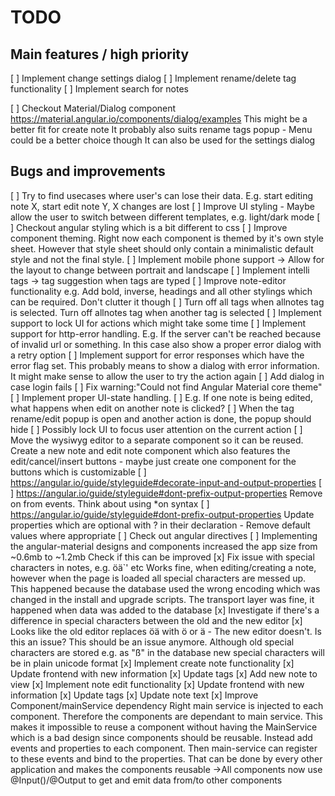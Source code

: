 # TODO
## Main features / high priority
[ ] Implement change settings dialog
[ ] Implement rename/delete tag functionality
[ ] Implement search for notes

[ ] Checkout Material/Dialog component https://material.angular.io/components/dialog/examples
  This might be a better fit for create note
  It probably also suits rename tags popup - Menu could be a better choice though
  It can also be used for the settings dialog

## Bugs and improvements
[ ] Try to find usecases where user's can lose their data. E.g. start editing note X, start edit note Y, X changes are lost
[ ] Improve UI styling - Maybe allow the user to switch between different templates, e.g. light/dark mode
  [ ] Checkout angular styling which is a bit different to css
  [ ] Improve component theming. Right now each component is themed by it's own style sheet. However that style sheet should only contain a minimalistic default
      style and not the final style.
[ ] Implement mobile phone support -> Allow for the layout to change between portrait and landscape
[ ] Implement intelli tags -> tag suggestion when tags are typed
[ ] Improve note-editor functionality e.g. Add bold, inverse, headings and all other stylings which can be required. Don't
    clutter it though
[ ] Turn off all tags when allnotes tag is selected. Turn off allnotes tag when another tag is selected
[ ] Implement support to lock UI for actions which might take some time
[ ] Implement support for http-error handling. E.g. If the server can't be reached because of invalid url or something.
    In this case also show a proper error dialog with a retry option
[ ] Implement support for error responses which have the error flag set. This probably means to show a dialog with error
    information. It might make sense to allow the user to try the action again
[ ] Add dialog in case login fails
[ ] Fix warning:"Could not find Angular Material core theme"
[ ] Implement proper UI-state handling. 
    [ ] E.g. If one note is being edited, what happens when edit on another note is clicked?
    [ ] When the tag rename/edit popup is open and another action is done, the popup should hide
    [ ] Possibly lock UI to focus user attention on the current action
[ ] Move the wysiwyg editor to a separate component so it can be reused. Create a new note and edit note component which also features
  the edit/cancel/insert buttons - maybe just create one component for the buttons which is customizable
[ ] https://angular.io/guide/styleguide#decorate-input-and-output-properties
[ ] https://angular.io/guide/styleguide#dont-prefix-output-properties
    Remove on from events. Think about using *on syntax
[ ] https://angular.io/guide/styleguide#dont-prefix-output-properties
    Update properties which are optional with ? in their declaration - Remove default values where appropriate
[ ] Check out angular directives
[ ] Implementing the angular-material designs and components increased the app size from ~0.6mb to ~1.2mb
    Check if this can be improved
[x] Fix issue with special characters in notes, e.g. öä`' etc
    Works fine, when editing/creating a note, however when the page is loaded
    all special characters are messed up.
  This happened because the database used the wrong encoding which was changed in the install and upgrade scripts.
  The transport layer was fine, it happened when data was added to the database
  [x] Investigate if there's a difference in special characters between the old and the new editor
    [x] Looks like the old editor replaces öä with &ouml; or &auml; - The new editor doesn't. Is this an issue?
        This should be an issue anymore. Although old special characters are stored e.g. as "&szlig;" in the database
        new special characters will be in plain unicode format
[x] Implement create note functionality
  [x] Update frontend with new information
    [x] Update tags
    [x] Add new note to view
[x] Implement note edit functionality
  [x] Update frontend with new information
    [x] Update tags
    [x] Update note text
[x] Improve Component/mainService dependency
    Right main service is injected to each component. Therefore the components are dependant to main service. This
    makes it impossible to reuse a component without having the MainService which is a bad design since components
    should be reusable. Instead add events and properties to each component. Then main-service can register to these
    events and bind to the properties. That can be done by every other application and makes the components reusable
    ->All components now use @Input()/@Output to get and emit data from/to other components



